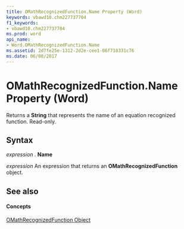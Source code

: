 ```yaml
---
title: OMathRecognizedFunction.Name Property (Word)
keywords: vbawd10.chm227737704
f1_keywords:
- vbawd10.chm227737704
ms.prod: word
api_name:
- Word.OMathRecognizedFunction.Name
ms.assetid: 2d7fe25e-1312-2d2e-cee1-06f718331c76
ms.date: 06/08/2017
---
```



# OMathRecognizedFunction.Name Property (Word)

Returns a  **String** that represents the name of an equation recognized function. Read-only.


## Syntax

 _expression_ . **Name**

 _expression_ An expression that returns an **OMathRecognizedFunction** object.


## See also


#### Concepts


[OMathRecognizedFunction Object](Word.OMathRecognizedFunction.md)

